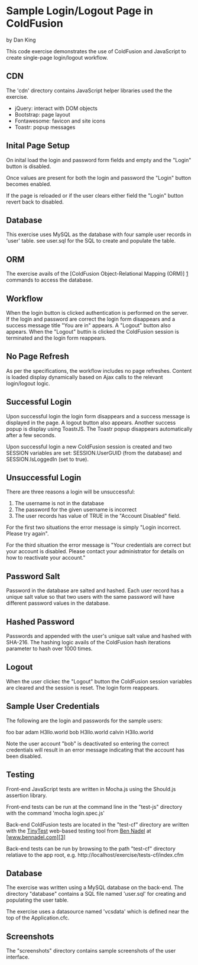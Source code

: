 
# Sample Login/Logout Page in ColdFusion

by Dan King

This code exercise demonstrates the use of ColdFusion and JavaScript to create single-page login/logout workflow.

## CDN

The 'cdn' directory contains JavaScript helper libraries used the the exercise.
- jQuery: interact with DOM objects
- Bootstrap: page layout
- Fontawesome: favicon and site icons
- Toastr: popup messages

## Inital Page Setup

On inital load the login and password form fields and empty and the "Login" button is disabled.

Once values are present for both the login and password the "Login" button becomes enabled.

If the page is reloaded or if the user clears either field the "Login" button revert back to disabled.

## Database

This exercise uses MySQL as the database with four sample user records in 'user' table. see user.sql for the SQL to create and populate the table.

## ORM

The exercise avails of the [ColdFusion Object-Relational Mapping (ORM)] [1] commands to access the database.

## Workflow

When the login button is clicked authentication is performed on the server. If the login and password are correct the login form disappears and a success message title "You are in" appears. A "Logout" button also appears. When the "Logout" buttin is clicked the ColdFusion session is terminated and the login form reappears.

## No Page Refresh

As per the specifications, the workflow includes no page refreshes. Content is loaded display dynamically based on Ajax calls to the relevant login/logout logic.

## Successful Login

Upon successful login the login form disappears and a success message is displayed in the page. A logout button also appears. Another success popup is display using ToastrJS. The Toastr popup disappears automatically after a few seconds. 

Upon successful login a new ColdFusion session is created and two SESSION variables are set: SESSION.UserGUID (from the database) and SESSION.IsLoggedIn (set to true).

## Unsuccessful Login

There are three reasons a login will be unsuccessful:

1. The username is not in the database
2. The password for the given username is incorrect
3. The user records has value of TRUE in the "Account Disabled" field.

For the first two situations the error message is simply "Login incorrect. Please try again".

For the third situation the error message is "Your credentials are correct but your account is disabled. Please contact your administrator for details on how to reactivate your account."

## Password Salt

Password in the database are salted and hashed. Each user record has a unique salt value so that two users with the same password will have different password values in the database.

## Hashed Password

Passwords and appended with the user's unique salt value and hashed with SHA-216. The hashing logic avails of the ColdFusion hash iterations parameter to hash over 1000 times.

## Logout

When the user clickec the "Logout" button the ColdFusion session variables are cleared and the session is reset. The login form reappears.


## Sample User Credentials

The following are the login and passwords for the sample users:

foo		bar
adam	H3llo.world
bob		H3llo.world
calvin	H3llo.world

Note the user account "bob" is deactivated so entering the correct credentials will result in an error message indicating that the account has been disabled.

## Testing

Front-end JavaScript tests are written in Mocha.js using the Should.js assertion library.

Front-end tests can be run at the command line in the "test-js" directory with the command 'mocha login.spec.js'

Back-end ColdFusion tests are located in the "test-cf" directory are written with the [TinyTest][2] web-based testing tool from [Ben Nadel][3] at [www.bennadel.com][3]

Back-end tests can be run by browsing to the path "test-cf" directory relatiave to the app root, e.g. http://localhost/exercise/tests-cf/index.cfm

## Database

The exercise was written using a MySQL database on the back-end. The directory "database" contains a SQL file named 'user.sql' for creating and populating the user table.

The exercise uses a datasource named 'vcsdata' which is defined near the top of the Application.cfc.

## Screenshots

The "screenshots" directory contains sample screenshots of the user interface.

[1]: http://help.adobe.com/en_US/ColdFusion/9.0/Developing/WSD628ADC4-A5F7-4079-99E0-FD725BE9B4BD.html
[2]: https://github.com/bennadel/QueryHelper.cfc
[3]: http://www.bennadel.com
